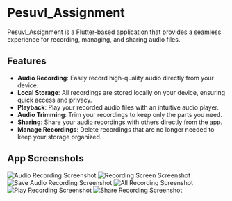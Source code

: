 # Pesuvl_Assignment

Pesuvl_Assignment is a Flutter-based application that provides a seamless experience for recording, managing, and sharing audio files.

## Features

- **Audio Recording**: Easily record high-quality audio directly from your device.
- **Local Storage**: All recordings are stored locally on your device, ensuring quick access and privacy.
- **Playback**: Play your recorded audio files with an intuitive audio player.
- **Audio Trimming**: Trim your recordings to keep only the parts you need.
- **Sharing**: Share your audio recordings with others directly from the app.
- **Manage Recordings**: Delete recordings that are no longer needed to keep your storage organized.

## App Screenshots

![Audio Recording Screenshot](assets/1.jpg)
![Recording Screen Screenshot](assets/3.jpg)
![Save Audio Recording Screenshot](assets/2.jpg)
![All Recording Screenshot](assets/4.jpg)
![Play Recording Screenshot](assets/5.jpg)
![Share Recording Screenshot](assets/6.jpg)
